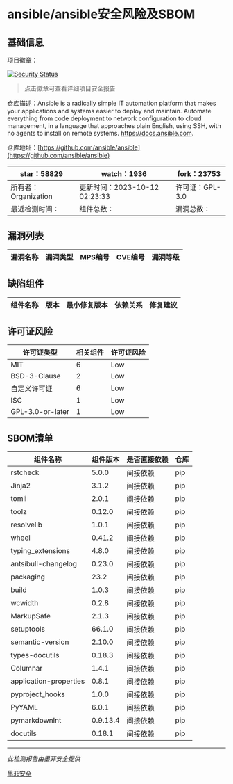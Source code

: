 # ansible/ansible安全风险及SBOM

## 基础信息

项目徽章：

[![Security Status](https://www.murphysec.com/platform3/v31/badge/1712177230557003776.svg)](https://www.murphysec.com/console/report/1712177229994967040/1712177230557003776)

> 点击徽章可查看详细项目安全报告

仓库描述：Ansible is a radically simple IT automation platform that makes your applications and systems easier to deploy and maintain. Automate everything from code deployment to network configuration to cloud management, in a language that approaches plain English, using SSH, with no agents to install on remote systems. https://docs.ansible.com.

仓库地址：[https://github.com/ansible/ansible](https://github.com/ansible/ansible)

| star：58829 | watch：1936 | fork：23753 |
| ----------- | -------------- | ------------ |
| 所有者：Organization | 更新时间：2023-10-12 02:23:33 | 许可证：GPL-3.0 |
| 最近检测时间： | 组件总数： | 漏洞总数： |




## 漏洞列表

| 漏洞名称 | 漏洞类型 | MPS编号 | CVE编号 | 漏洞等级 |
| ------- | ------ | ------- | ------ | ----- |





## 缺陷组件

| 组件名称 | 版本 | 最小修复版本 | 依赖关系 | 修复建议 |
| -------- | ---- | ------------ | -------- | -------- |





## 许可证风险

| 许可证类型 | 相关组件 | 许可证风险 |
| ---------- | -------- | ---------- |
|MIT|6|Low|
|BSD-3-Clause|2|Low|
|自定义许可证|6|Low|
|ISC|1|Low|
|GPL-3.0-or-later|1|Low|




## SBOM清单

| 组件名称 | 组件版本 | 是否直接依赖 | 仓库 |
| -------- | -------- | ------------ | ---- |
|rstcheck|5.0.0|间接依赖|pip|
|Jinja2|3.1.2|间接依赖|pip|
|tomli|2.0.1|间接依赖|pip|
|toolz|0.12.0|间接依赖|pip|
|resolvelib|1.0.1|间接依赖|pip|
|wheel|0.41.2|间接依赖|pip|
|typing_extensions|4.8.0|间接依赖|pip|
|antsibull-changelog|0.23.0|间接依赖|pip|
|packaging|23.2|间接依赖|pip|
|build|1.0.3|间接依赖|pip|
|wcwidth|0.2.8|间接依赖|pip|
|MarkupSafe|2.1.3|间接依赖|pip|
|setuptools|66.1.0|间接依赖|pip|
|semantic-version|2.10.0|间接依赖|pip|
|types-docutils|0.18.3|间接依赖|pip|
|Columnar|1.4.1|间接依赖|pip|
|application-properties|0.8.1|间接依赖|pip|
|pyproject_hooks|1.0.0|间接依赖|pip|
|PyYAML|6.0.1|间接依赖|pip|
|pymarkdownlnt|0.9.13.4|间接依赖|pip|
|docutils|0.18.1|间接依赖|pip|


------

*此检测报告由墨菲安全提供*

[墨菲安全](www.murphysec.com)